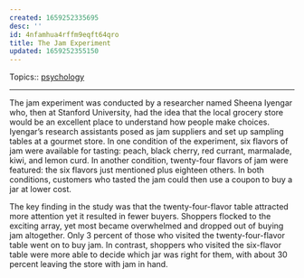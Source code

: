 ```yaml
---
created: 1659252335695
desc: ''
id: 4nfamhua4rffm9eqft64qro
title: The Jam Experiment
updated: 1659252355150
---
```

   
Topics::  [psychology](../topics/psychology.md)   
   
   
---   
   
The jam experiment was conducted by a researcher named Sheena Iyengar who, then at Stanford University, had the idea that the local grocery store would be an excellent place to understand how people make choices. Iyengar’s research assistants posed as jam suppliers and set up sampling tables at a gourmet store. In one condition of the experiment, six flavors of jam were available for tasting: peach, black cherry, red currant, marmalade, kiwi, and lemon curd. In another condition, twenty-four flavors of jam were featured: the six flavors just mentioned plus eighteen others. In both conditions, customers who tasted the jam could then use a coupon to buy a jar at lower cost.   
   
The key finding in the study was that the twenty-four-flavor table attracted more attention yet it resulted in fewer buyers. Shoppers flocked to the exciting array, yet most became overwhelmed and dropped out of buying jam altogether. Only 3 percent of those who visited the twenty-four-flavor table went on to buy jam. In contrast, shoppers who visited the six-flavor table were more able to decide which jar was right for them, with about 30 percent leaving the store with jam in hand.